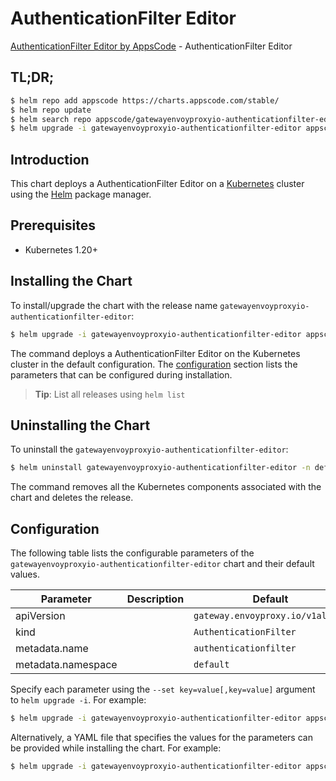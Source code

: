 # AuthenticationFilter Editor

[AuthenticationFilter Editor by AppsCode](https://appscode.com) - AuthenticationFilter Editor

## TL;DR;

```bash
$ helm repo add appscode https://charts.appscode.com/stable/
$ helm repo update
$ helm search repo appscode/gatewayenvoyproxyio-authenticationfilter-editor --version=v0.20.0
$ helm upgrade -i gatewayenvoyproxyio-authenticationfilter-editor appscode/gatewayenvoyproxyio-authenticationfilter-editor -n default --create-namespace --version=v0.20.0
```

## Introduction

This chart deploys a AuthenticationFilter Editor on a [Kubernetes](http://kubernetes.io) cluster using the [Helm](https://helm.sh) package manager.

## Prerequisites

- Kubernetes 1.20+

## Installing the Chart

To install/upgrade the chart with the release name `gatewayenvoyproxyio-authenticationfilter-editor`:

```bash
$ helm upgrade -i gatewayenvoyproxyio-authenticationfilter-editor appscode/gatewayenvoyproxyio-authenticationfilter-editor -n default --create-namespace --version=v0.20.0
```

The command deploys a AuthenticationFilter Editor on the Kubernetes cluster in the default configuration. The [configuration](#configuration) section lists the parameters that can be configured during installation.

> **Tip**: List all releases using `helm list`

## Uninstalling the Chart

To uninstall the `gatewayenvoyproxyio-authenticationfilter-editor`:

```bash
$ helm uninstall gatewayenvoyproxyio-authenticationfilter-editor -n default
```

The command removes all the Kubernetes components associated with the chart and deletes the release.

## Configuration

The following table lists the configurable parameters of the `gatewayenvoyproxyio-authenticationfilter-editor` chart and their default values.

|     Parameter      | Description |                   Default                   |
|--------------------|-------------|---------------------------------------------|
| apiVersion         |             | <code>gateway.envoyproxy.io/v1alpha1</code> |
| kind               |             | <code>AuthenticationFilter</code>           |
| metadata.name      |             | <code>authenticationfilter</code>           |
| metadata.namespace |             | <code>default</code>                        |


Specify each parameter using the `--set key=value[,key=value]` argument to `helm upgrade -i`. For example:

```bash
$ helm upgrade -i gatewayenvoyproxyio-authenticationfilter-editor appscode/gatewayenvoyproxyio-authenticationfilter-editor -n default --create-namespace --version=v0.20.0 --set apiVersion=gateway.envoyproxy.io/v1alpha1
```

Alternatively, a YAML file that specifies the values for the parameters can be provided while
installing the chart. For example:

```bash
$ helm upgrade -i gatewayenvoyproxyio-authenticationfilter-editor appscode/gatewayenvoyproxyio-authenticationfilter-editor -n default --create-namespace --version=v0.20.0 --values values.yaml
```
